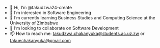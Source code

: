 - 👋 Hi, I’m @takudzwa24-create
- 👀 I’m interested in Software Engineering
- 🌱 I’m currently learning Business Studies and Computing Science at the University of Zimbabwe
- 💞️ I’m looking to collaborate on Software Development
- 📫 How to reach me: takudzwa.chakanyuka@students.ac.uz.zw or takuechakanyuka@gmail.com

<!---
takudzwa24-create/takudzwa24-create is a ✨ special ✨ repository because its `README.md` (this file) appears on your GitHub profile.
You can click the Preview link to take a look at your changes.
--->
